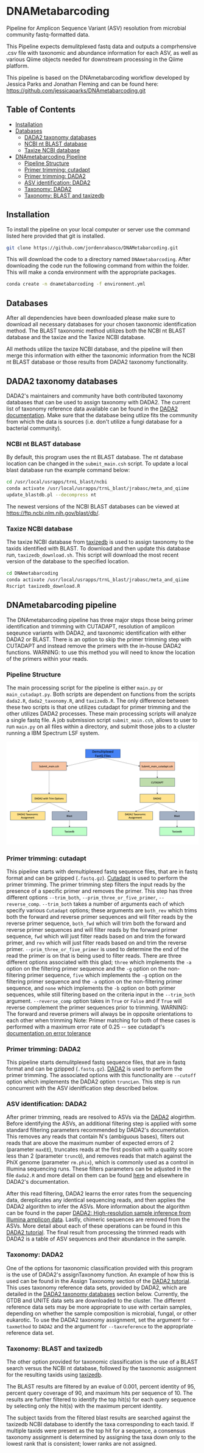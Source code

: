 # DNAMetabarcoding

Pipeline for Amplicon Sequence Variant (ASV) resolution from microbial community fastq-formatted data. 

This Pipeline expects demulitplexed fastq data and outputs a comprhensive .csv file with taxonomic and abundance information for each ASV, as well as various Qiime objects needed for downstream processing in the Qiime platform.

This pipeline is based on the DNAmetabarcoding workflow developed by Jessica Parks and Jonathan Fleming and can be found here:
https://github.com/jessicaparks/DNAmetabarcoding.git

## Table of Contents

* [Installation](#installation)
* [Databases](#databases)
  * [DADA2 taxonomy databases](#dada2-taxonomy-databases)
  * [NCBI nt BLAST database](#ncbi-nt-blast-database)
  * [Taxize NCBI database](#taxize-ncbi-database)
* [DNAmetabarcoding Pipeline](#dnametabarcoding-pipeline)
  * [Pipeline Structure](#pipeline-structure)
  * [Primer trimming: cutadapt](#primer-trimming-cutadapt)
  * [Primer trimming: DADA2](#primer-trimming-cutadapt)
  * [ASV identification: DADA2](#asv-identification-dada2)
  * [Taxonomy: DADA2](#taxonomy-dada2)
  * [Taxonomy: BLAST and taxizedb](#taxonomy-blast-and-taxizedb)
 
## Installation
To install the pipeline on your local computer or server use the command listed here provided that git is installed. 
```bash
git clone https://github.com/jordenrabasco/DNAMetabarcoding.git
```
This will download the code to a directory named `DNAmetabarcoding`. After downloading the code run the following command from within the folder. This will make a conda environment with the appropriate packages. 
```bash
conda create -n dnametabarcoding -f environment.yml
```

## Databases
After all dependencies have been downloaded please make sure to download all necessary databases for your chosen taxonomic identification method. 
The BLAST taxonomic method utilizes both the NCBI nt BLAST database and the taxize and the Taxize NCBI database.

All methods utilize the taxize NCBI database, and the pipeline will then merge this information with either the taxonomic information from the NCBI nt BLAST database or those results from DADA2 taxonomy functionality. 

## DADA2 taxonomy databases
DADA2's maintainers and community have both contributed taxonomy databases that can be used to assign taxonomy with DADA2. The current list of taxonomy reference data available can be found in the [DADA2 documentation](https://benjjneb.github.io/dada2/training.html). Make sure that the database being utlize fits the community from which the data is sources (i.e. don't utilize a fungi database for a bacterial community).

### NCBI nt BLAST database
By default, this program uses the nt BLAST database. The nt database location can be changed in the `submit_main.csh` script. To update a local blast database run the example command below:
```bash
cd /usr/local/usrapps/trnL_blast/ncbi
conda activate /usr/local/usrapps/trnL_blast/jrabasc/meta_and_qiime
update_blastdb.pl --decompress nt
```
The newest versions of the NCBI BLAST databases can be viewed at https://ftp.ncbi.nlm.nih.gov/blast/db/.

### Taxize NCBI database
The taxize NCBI database from [taxizedb](https://ropensci.github.io/taxizedb/) is used to assign taxonomy to the taxids identified with BLAST. To download and then update this database run, `taxizedb_download.sh`. This script will download the most recent version of the database to the specified location.
```bash
cd DNAmetabarcoding
conda activate /usr/local/usrapps/trnL_blast/jrabasc/meta_and_qiime
Rscript taxizedb_download.R
```

## DNAmetabarcoding pipeline
The DNAmetabarcoding pipeline has three major steps those being primer identification and trimming with CUTADAPT, resolution of amplicon seqeunce variants with DADA2, and taxonomic identification with either DADA2 or BLAST. There is an option to skip the primer trimming step with CUTADAPT and instead remove the primers with the in-house DADA2 functions. 
WARNING: to use this method you will need to know the location of the primers within your reads. 

### Pipeline Structure
The main processing script for the pipeline is either `main.py` or `main_cutadapt.py`. Both scripts are dependent on functions from the scripts `dada2.R`, `dada2_taxonomy.R`, and `taxizedb.R`. The only difference between these two scripts is that one utilizes cutadapt for primer trimming and the other utilizes DADA2 processes. These main processing scripts will analyze a single fastq file. A job submission script `submit_main.csh`, allows to user to run `main.py` on all files within a directory, and submit those jobs to a cluster running a IBM Spectrum LSF system.

<img src="readme_assets/pipeline_workflow.png">


### Primer trimming: cutadapt
This pipeline starts with demultiplexed fastq sequence files, that are in fastq format and can be gzipped (`.fastq.gz`). [Cutadapt](https://cutadapt.readthedocs.io/en/stable/guide.html) is used to perform the primer trimming. The primer trimming step filters the input reads by the presence of a specific primer and removes the primer. This step has three different options `--trim_both`, `--prim_three_or_five_primer`, `--reverse_comp`. `--trim_both` takes a number of arguments each of which specify various `Cutadapt` options; these arguments are `both_rev` which trims both the forward and reverse primer sequences and will filter reads by the reverse primer sequence, `both_fwd` which will trim both the forward and reverse primer sequences and will filter reads by the forward primer sequence, `fwd` which will just filter reads based on and trim the forward primer, and `rev` which will just filter reads based on and trim the reverse primer. `--prim_three_or_five_primer` is used to determine the end of the read the primer is on that is being used to filter reads. There are three different options associated with this glad; `three` which implements the `-a` option on the filtering primer sequence and the `-g` option on the non-filtering primer sequence, `five` which implements the `-g` option on the filtering primer sequence and the `-a` option on the non-filtering primer sequence, and `none` which implements the `-b` option on both primer sequences, while still filtering based on the criteria input in the `--trim_both` argument. `--reverse_comp` option takes in `True` or `False` and if `True` will reverse complement the primer sequences prior to trimming. 
WARNING: The forward and reverse primers will always be in opposite orientations to each other when trimming 
Note: Primer matching for both of these cases is performed with a maximum error rate of 0.25 -- see cutadapt's [documentation on error tolerance](https://cutadapt.readthedocs.io/en/stable/guide.html#error-tolerance)

### Primer trimming: DADA2

This pipeline starts demulitplexed fastq sequence files, that are in fastq format and can be gzipped (`.fastq.gz`). [DADA2](https://benjjneb.github.io/dada2/index.html) is used to perform the primer trimming. The associated options with this functionality are `--cutoff` option which implements the DADA2 option `truncLen`. This step is run concurrent with the ASV idenitfication step described below.  

### ASV identification: DADA2
After primer trimming, reads are resolved to ASVs via the [DADA2](https://benjjneb.github.io/dada2/index.html) alogirthm. Before identifying the ASVs, an additional filtering step is applied with some standard filtering parameters recommended by DADA2's documentation. This removes any reads that contain N's (ambiguous bases), filters out reads that are above the maximum number of expected errors of 2 (parameter `maxEE`), truncates reads at the first position with a quality score less than 2 (parameter `truncQ`), and removes reads that match against the PhiX genome (parameter `rm.phix`), which is commonly used as a control in Illumina sequencing runs. These filters parameters can be adjusted in the file `dada2.R` and more detail on them can be found [here](https://rdrr.io/bioc/dada2/man/filterAndTrim.html) and elsewhere in DADA2's documentation.

After this read filtering, DADA2 learns the error rates from the sequencing data, dereplicates any identical sequencing reads, and then applies the DADA2 algorithm to infer the ASVs. More information about the algorithm can be found in the paper [DADA2: High-resolution sample inference from Illumina amplicon data](https://www.nature.com/articles/nmeth.3869). Lastly, chimeric sequences are removed from the ASVs. More detail about each of these operations can be found in this [DADA2 tutorial](https://benjjneb.github.io/dada2/tutorial.html). The final result from processing the trimmed reads with DADA2 is a table of ASV sequences and their abundance in the sample.

### Taxonomy: DADA2
One of the options for taxonomic classification provided with this program is the use of DADA2's assignTaxonomy function. An example of how this is used can be found in the Assign Taxonomy section of the [DADA2 tutorial](https://benjjneb.github.io/dada2/tutorial.html). This uses taxonomy reference data sets, provided by DADA2, which are detailed in the [DADA2 taxonomy databases](#dada2-taxonomy-databases) section below. Currently, the GTDB and UNITE data sets are downloaded to the cluster. The different reference data sets may be more appropriate to use with certain samples, depending on whether the sample composition is microbial, fungal, or other eukarotic. To use the DADA2 taxonomy assignment, set the argument for `--taxmethod` to `DADA2` and the argument for `--taxreference` to the appropriate reference data set.

### Taxonomy: BLAST and taxizedb
The other option provided for taxonomic classification is the use of a BLAST search versus the NCBI nt database, followed by the taxonomic assignment for the resulting taxids using [taxizedb](https://ropensci.github.io/taxizedb/).

The BLAST results are filtered by an evalue of 0.001, percent identity of 95, percent query coverage of 90, and maximum hits per sequence of 10. The results are further filtered to identify the top hit(s) for each query sequence by selecting only the hit(s) with the maximum percent identity.

The subject taxids from the filtered blast results are searched against the taxizedb NCBI database to identify the taxa corresponding to each taxid. If multiple taxids were present as the top hit for a sequence, a consensus taxonomy assignment is determined by assigning the taxa down only to the lowest rank that is consistent; lower ranks are not assigned.



